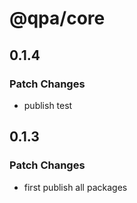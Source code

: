 # @qpa/core

## 0.1.4

### Patch Changes

- publish test

## 0.1.3

### Patch Changes

- first publish all packages
